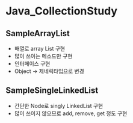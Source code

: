 # Java_CollectionStudy

## SampleArrayList
- 배열로 array List 구현
- 많이 쓰이는 메소드만 구현
- 인터페이스 구현
- Object -> 제네릭타입으로 변경

## SampleSingleLinkedList
- 간단한 Node로 singly LinkedList 구현
- 많이 쓰이지 않으므로 add, remove, get 정도 구현
